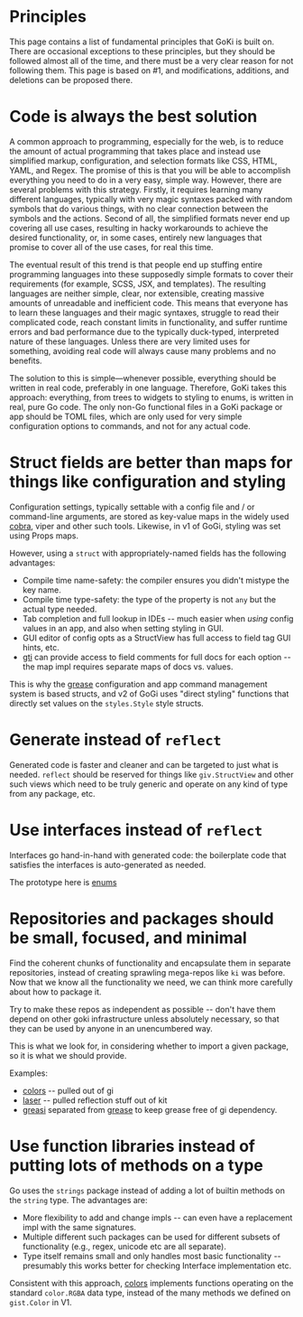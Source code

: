 # Principles

This page contains a list of fundamental principles that GoKi is built on. There are occasional exceptions to these principles, but they should be followed almost all of the time, and there must be a very clear reason for not following them. This page is based on #1, and modifications, additions, and deletions can be proposed there.

# Code is always the best solution

A common approach to programming, especially for the web, is to reduce the amount of actual programming that takes place and instead use simplified markup, configuration, and selection formats like CSS, HTML, YAML, and Regex. The promise of this is that you will be able to accomplish everything you need to do in a very easy, simple way. However, there are several problems with this strategy. Firstly, it requires learning many different languages, typically with very magic syntaxes packed with random symbols that do various things, with no clear connection between the symbols and the actions. Second of all, the simplified formats never end up covering all use cases, resulting in hacky workarounds to achieve the desired functionality, or, in some cases, entirely new languages that promise to cover all of the use cases, for real this time.

The eventual result of this trend is that people end up stuffing entire programming languages into these supposedly simple formats to cover their requirements (for example, SCSS, JSX, and templates). The resulting languages are neither simple, clear, nor extensible, creating massive amounts of unreadable and inefficient code. This means that everyone has to learn these languages and their magic syntaxes, struggle to read their complicated code, reach constant limits in functionality, and suffer runtime errors and bad performance due to the typically duck-typed, interpreted nature of these languages. Unless there are very limited uses for something, avoiding real code will always cause many problems and no benefits. 

The solution to this is simple—whenever possible, everything should be written in real code, preferably in one language. Therefore, GoKi takes this approach: everything, from trees to widgets to styling to enums, is written in real, pure Go code. The only non-Go functional files in a GoKi package or app should be TOML files, which are only used for very simple configuration options to commands, and not for any actual code.

# Struct fields are better than maps for things like configuration and styling

Configuration settings, typically settable with a config file and / or command-line arguments, are stored as key-value maps in the widely used [cobra](https://github.com/spf13/cobra), viper and other such tools.  Likewise, in v1 of GoGi, styling was set using Props maps.

However, using a `struct` with appropriately-named fields has the following advantages:
* Compile time name-safety: the compiler ensures you didn't mistype the key name.
* Compile time type-safety: the type of the property is not `any` but the actual type needed.
* Tab completion and full lookup in IDEs -- much easier when _using_ config values in an app, and also when setting styling in GUI.
* GUI editor of config opts as a StructView has full access to field tag GUI hints, etc.
* [gti](https://github.com/goki/gti) can provide access to field comments for full docs for each option -- the map impl requires  separate maps of docs vs. values.

This is why the [grease](https://github.com/goki/grease) configuration and app command management system is based structs, and v2 of GoGi uses "direct styling" functions that directly set values on the `styles.Style` style structs.

# Generate instead of `reflect`

Generated code is faster and cleaner and can be targeted to just what is needed.  `reflect` should be reserved for things like `giv.StructView` and other such views which need to be truly generic and operate on any kind of type from any package, etc.

# Use interfaces instead of `reflect`

Interfaces go hand-in-hand with generated code: the boilerplate code that satisfies the interfaces is auto-generated as needed.

The prototype here is [enums](https://github.com/goki/enums)

# Repositories and packages should be small, focused, and minimal

Find the coherent chunks of functionality and encapsulate them in separate repositories, instead of creating sprawling mega-repos like `ki` was before.  Now that we know all the functionality we need, we can think more carefully about how to package it.

Try to make these repos as independent as possible -- don't have them depend on other goki infrastructure unless absolutely necessary, so that they can be used by anyone in an unencumbered way.

This is what we look for, in considering whether to import a given package, so it is what we should provide.

Examples:
* [colors](https://github.com/goki/colors) -- pulled out of gi
* [laser](https://github.com/goki/laser) -- pulled reflection stuff out of kit
* [greasi](https://github.com/goki/greasi) separated from [grease](https://github.com/goki/grease) to keep grease free of gi dependency.

# Use function libraries instead of putting lots of methods on a type

Go uses the `strings` package instead of adding a lot of builtin methods on the `string` type.  The advantages are:
* More flexibility to add and change impls -- can even have a replacement impl with the same signatures.
* Multiple different such packages can be used for different subsets of functionality (e.g., regex, unicode etc are all separate).
* Type itself remains small and only handles most basic functionality -- presumably this works better for checking Interface implementation etc.

Consistent with this approach, [colors](https://github.com/goki/colors) implements functions operating on the standard `color.RGBA` data type, instead of the many methods we defined on `gist.Color` in V1.
